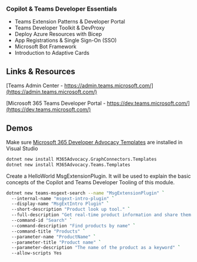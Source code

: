### Copilot & Teams Developer Essentials

- Teams Extension Patterns & Developer Portal
- Teams Developer Toolkit & DevProxy
- Deploy Azure Resources with Bicep
- App Registrations & Single Sign-On (SSO)
- Microsoft Bot Framework
- Introduction to Adaptive Cards

## Links & Resources

[Teams Admin Center - https://admin.teams.microsoft.com/](https://admin.teams.microsoft.com/)

[Microsoft 365 Teams Developer Portal - https://dev.teams.microsoft.com/](https://dev.teams.microsoft.com/)

## Demos

Make sure [Microsoft 365 Developer Advocacy Templates](https://github.com/microsoft/m365advocacy-templates) are installed in Visual Studio

```bash
dotnet new install M365Advocacy.GraphConnectors.Templates
dotnet new install M365Advocacy.Teams.Templates
```

Create a HelloWorld MsgExtensionPlugin. It will be used to explain the basic concepts of the Copilot and Teams Developer Tooling of this module.

```bash
dotnet new teams-msgext-search --name "MsgExtensionPlugin" `
  --internal-name "msgext-intro-plugin" `
  --display-name "MsgExtIntro Plugin" `
  --short-description "Product look up tool." `
  --full-description "Get real-time product information and share them in a conversation." `
  --command-id "Search" `
  --command-description "Find products by name" `
  --command-title "Products" `
  --parameter-name "ProductName" `
  --parameter-title "Product name" `
  --parameter-description "The name of the product as a keyword" `
  --allow-scripts Yes
```    